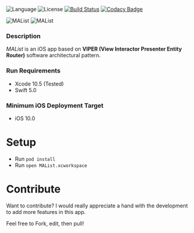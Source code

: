 ![Language](https://img.shields.io/badge/swift-5.0-brightgreen.svg)
![License](https://img.shields.io/github/license/JakeLin/SwiftWeather.svg?style=flat)
[![Build Status](https://travis-ci.org/tirupati17/malist-viper-snapkit-realm.svg?branch=master)](https://travis-ci.org/tirupati17/malist-viper-snapkit-realm)
[![Codacy Badge](https://api.codacy.com/project/badge/Grade/3602b30b128d40bab1800d9adf5e7554)](https://www.codacy.com/project/tirupati17/malist-viper-snapkit-realm/dashboard?utm_source=github.com&amp;utm_medium=referral&amp;utm_content=tirupati17/malist-viper-snapkit-realm&amp;utm_campaign=Badge_Grade_Dashboard)

![MAList](https://raw.githubusercontent.com/tirupati17/malist-viper-snapkit-realm/master/MAList/Resources/screenshot1.PNG)
![MAList](https://raw.githubusercontent.com/tirupati17/malist-viper-snapkit-realm/master/MAList/Resources/screenshot2.PNG)
### Description
*MAList* is an iOS app based on __VIPER (View Interactor Presenter Entity Router)__ software architectural pattern.

### Run Requirements
* Xcode 10.5 (Tested)
* Swift 5.0

### Minimum iOS Deployment Target
* iOS 10.0

# Setup
* Run ```pod install```
* Run ```open MAList.xcworkspace```

# Contribute
Want to contribute? I would really appreciate a hand with the development to add more features in this app.

Feel free to Fork, edit, then pull!
	
